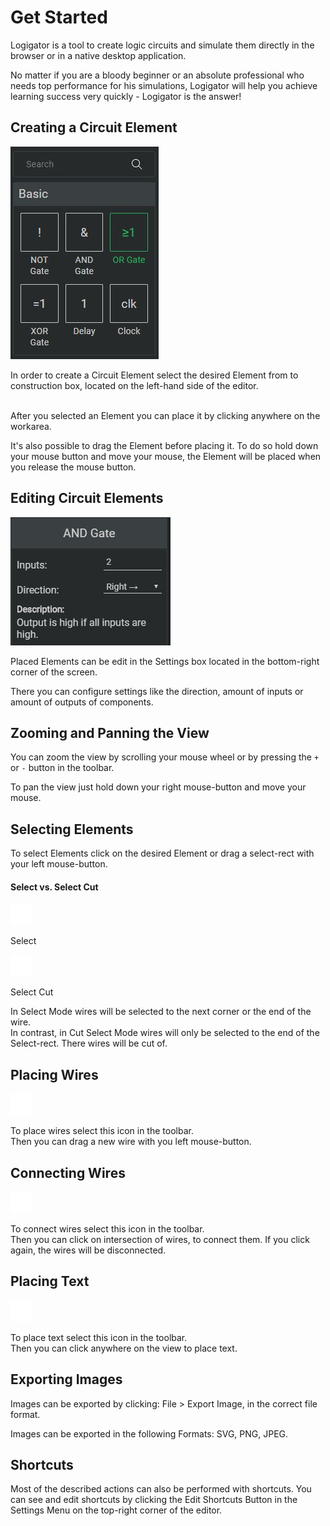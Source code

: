 # Get Started

Logigator is a tool to create logic circuits and simulate them directly in the browser or in a native desktop application.

No matter if you are a bloody beginner or an absolute professional who needs top performance for his simulations, Logigator will help you achieve learning success very quickly - Logigator is the answer!

## Creating a Circuit Element

<div class="rows">

![Construction Box](../../assets/help/construction-box.jpg)

<div class="margin-left">
In order to create a Circuit Element select the desired Element from to construction box, located on the left-hand side of the editor.
<br><br>

After you selected an Element you can place it by clicking anywhere on the workarea. 

It's also possible to drag the Element before placing it. To do so hold down your mouse button and move your mouse, the Element will be placed when you release the mouse button.
</div>
</div>

## Editing Circuit Elements

<div class="rows">

![Settings Info Box](../../assets/help/settings-info-box.jpg)

<div class="margin-left">
Placed Elements can be edit in the Settings box located in the bottom-right corner of the screen.

There you can configure settings like the direction, amount of inputs or amount of outputs of components.

</div>
</div>

## Zooming and Panning the View
You can zoom the view by scrolling your mouse wheel or by pressing the `+` or `-` button in the toolbar.

To pan the view just hold down your right mouse-button and move your mouse.

## Selecting Elements
To select Elements click on the desired Element or drag a select-rect with your left mouse-button.

#### Select vs. Select Cut

<div class="rows align-center margin-bottom">
	<img src="../../assets/icons/dark/selection1.svg" title="icon-img" />
	<p class="margin-left">Select</p>
</div>
<div class="rows align-center margin-bottom">
	<img src="../../assets/icons/dark/selection_cut.svg" title="icon-img" />
	<p class="margin-left">Select Cut</p>
</div>

In Select Mode wires will be selected to the next corner or the end of the wire.<br>
In contrast, in Cut Select Mode wires will only be selected to the end of the Select-rect. There wires will be cut of. 

## Placing Wires

<div class="rows align-center">

![Place Wires Icon](../../assets/icons/dark/connection.svg "icon-img")

<div class="margin-left">
To place wires select this icon in the toolbar.
</div>
</div>
Then you can drag a new wire with you left mouse-button.

## Connecting Wires

<div class="rows align-center">

![Connect Wires Icon](../../assets/icons/dark/connect_wire.svg "icon-img")

<div class="margin-left">
To connect wires select this icon in the toolbar.
</div>
</div>
Then you can click on intersection of wires, to connect them. If you click again, the wires will be disconnected.

## Placing Text

<div class="rows align-center">

![Connect Wires Icon](../../assets/icons/dark/text.svg "icon-img")

<div class="margin-left">
To place text select this icon in the toolbar.
</div>
</div>
Then you can click anywhere on the view to place text.

## Exporting Images
Images can be exported by clicking: File > Export Image, in the correct file format.

Images can be exported in the following Formats: SVG, PNG, JPEG.

## Shortcuts 
Most of the described actions can also be performed with shortcuts. You can see and edit shortcuts by clicking the Edit Shortcuts Button in the Settings Menu on the top-right corner of the editor.
